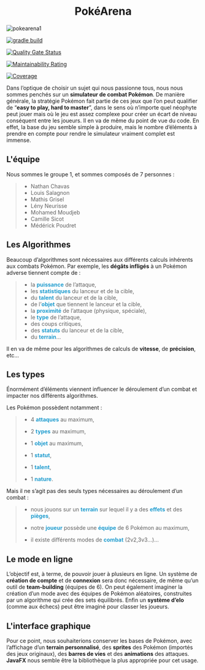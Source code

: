 # <center>PokéArena</center>

![pokearena1](https://user-images.githubusercontent.com/38182562/119683821-46371280-be44-11eb-89b8-7fd982775d0d.png)

[![gradle build](https://github.com/greenananas/PokeArena/actions/workflows/gradle.yml/badge.svg)](https://github.com/greenananas/PokeArena/actions/workflows/gradle.yml)

[![Quality Gate Status](https://sonarcloud.io/api/project_badges/measure?project=greenananas_PokeArena&metric=alert_status)](https://sonarcloud.io/dashboard?id=greenananas_PokeArena)

[![Maintainability Rating](https://sonarcloud.io/api/project_badges/measure?project=greenananas_PokeArena&metric=sqale_rating)](https://sonarcloud.io/dashboard?id=greenananas_PokeArena)

[![Coverage](https://sonarcloud.io/api/project_badges/measure?project=greenananas_PokeArena&metric=coverage)](https://sonarcloud.io/dashboard?id=greenananas_PokeArena)

Dans l’optique de choisir un sujet qui nous passionne tous, nous nous sommes penchés sur un **simulateur de combat Pokémon**. De manière générale, la stratégie Pokémon fait partie de ces jeux que l’on peut qualifier de “**easy to play, hard to master**”, dans le sens où n’importe quel néophyte peut jouer mais où le jeu est assez complexe pour créer un écart de niveau conséquent entre les joueurs. Il en va de même du point de vue du code. En effet, la base du jeu semble simple à produire, mais le nombre d’éléments à prendre en compte pour rendre le simulateur vraiment complet est immense.



## L'équipe

Nous sommes le groupe 1, et sommes composés de 7 personnes :

> - Nathan Chavas
> - Louis Salagnon
> - Mathis Grisel
> - Lény Neurisse
> - Mohamed Moudjeb
> - Camille Sicot
> - Médérick Poudret




## Les Algorithmes

Beaucoup d’algorithmes sont nécessaires aux différents calculs inhérents aux combats Pokémon. Par exemple, les **dégâts infligés** à un Pokémon adverse tiennent compte de :

> -   la <span style='color:#219dcf'>**puissance**</span> de l’attaque,
> -   les <span style='color:#219dcf'>**statistiques**</span> du lanceur et de la cible,
> -   du <span style='color:#219dcf'>**talent**</span> du lanceur et de la cible,
> -   de l’<span style='color:#219dcf'>**objet**</span> que tiennent le lanceur et la cible,
> -   la <span style='color:#219dcf'>**proximité**</span> de l’attaque (physique, spéciale),
> -   le <span style='color:#219dcf'>**type**</span> de l’attaque,
> -   des coups critiques,
> -   des <span style='color:#219dcf'>**statuts**</span> du lanceur et de la cible,
> -   du <span style='color:#219dcf'>**terrain**</span>…



Il en va de même pour les algorithmes de calculs de **vitesse**, de **précision**, etc…



## Les types

Énormément d’éléments viennent influencer le déroulement d’un combat et impacter nos différents algorithmes.

Les Pokémon possèdent notamment :

> -   4 <span style='color:#219dcf'>**attaques**</span> au maximum,
  > 
  > -   2 <span style='color:#219dcf'>**types**</span> au maximum,
  > 
  > -   1 <span style='color:#219dcf'>**objet**</span> au maximum,
  > 
  > -   1 <span style='color:#219dcf'>**statut**</span>,
  > 
  > -   1 <span style='color:#219dcf'>**talent**</span>,
  > 
  > -   1 <span style='color:#219dcf'>**nature**</span>.



Mais il ne s’agit pas des seuls types nécessaires au déroulement d’un combat :

> -   nous jouons sur un <span style='color:#219dcf'>**terrain**</span> sur lequel il y a des <span style='color:#219dcf'>**effets**</span> et des <span style='color:#219dcf'>**pièges**</span>,
>     
> -   notre <span style='color:#219dcf'>**joueur**</span> possède une <span style='color:#219dcf'>**équipe**</span> de 6 Pokémon au maximum,
>     
> -   il existe différents modes de <span style='color:#219dcf'>**combat**</span> (2v2,3v3…)...



## Le mode en ligne

L’objectif est, à terme, de pouvoir jouer à plusieurs en ligne. Un système de **création de compte** et de **connexion** sera donc nécessaire, de même qu’un outil de **team-building** (équipes de 6). On peut également imaginer la création d’un mode avec des équipes de Pokémon aléatoires, construites par un algorithme qui crée des sets équilibrés. Enfin un **système d’elo** (comme aux échecs) peut être imaginé pour classer les joueurs.



## L'interface graphique

Pour ce point, nous souhaiterions conserver les bases de Pokémon, avec l’affichage d’un **terrain personnalisé**, des **sprites** des Pokémon (importés des jeux originaux), des **barres de vies** et des **animations** des attaques. **JavaFX** nous semble être la bibliothèque la plus appropriée pour cet usage.
